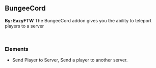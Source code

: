 ## BungeeCord
**By: EazyFTW**
The BungeeCord addon gives you the ability to teleport players to a server

<br>

### Elements
* Send Player to Server, Send a player to another server.
